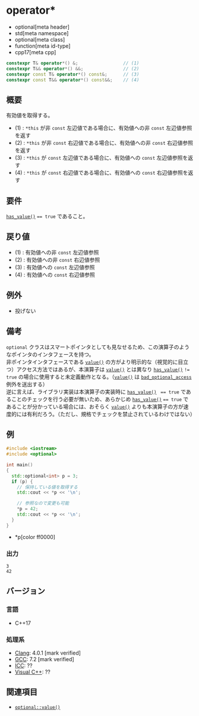 # operator*
* optional[meta header]
* std[meta namespace]
* optional[meta class]
* function[meta id-type]
* cpp17[meta cpp]

```cpp
constexpr T& operator*() &;                 // (1)
constexpr T&& operator*() &&;               // (2)
constexpr const T& operator*() const&;      // (3)
constexpr const T&& operator*() const&&;    // (4)
```

## 概要
有効値を取得する。

- (1) : `*this` が非 `const` 左辺値である場合に、有効値への非 `const` 左辺値参照を返す
- (2) : `*this` が非 `const` 右辺値である場合に、有効値への非 `const` 右辺値参照を返す
- (3) : `*this` が `const` 左辺値である場合に、有効値への `const` 左辺値参照を返す
- (4) : `*this` が `const` 右辺値である場合に、有効値への `const` 右辺値参照を返す


## 要件
[`has_value()`](has_value.md) `== true` であること。


## 戻り値
- (1) : 有効値への非 `const` 左辺値参照
- (2) : 有効値への非 `const` 右辺値参照
- (3) : 有効値への `const` 左辺値参照
- (4) : 有効値への `const` 右辺値参照


## 例外
- 投げない


## 備考
`optional` クラスはスマートポインタとしても見なせるため、この演算子のようなポインタのインタフェースを持つ。  
非ポインタインタフェースである [`value()`](value.md) の方がより明示的な（視覚的に目立つ）アクセス方法ではあるが、本演算子は [`value()`](value.md) とは異なり [`has_value()`](has_value.md) `!= true` の場合に使用すると未定義動作となる。（[`value()`](value.md) は [`bad_optional_access`](/reference/optional/bad_optional_access.md) 例外を送出する）  
逆に言えば、ライブラリ実装は本演算子の実装時に [`has_value()`](has_value.md) ` == true` であることのチェックを行う必要が無いため、あらかじめ [`has_value()`](has_value.md) `== true` であることが分かっている場合には、おそらく [`value()`](value.md) よりも本演算子の方が速度的には有利だろう。（ただし、規格でチェックを禁止されているわけではない）


## 例
```cpp example
#include <iostream>
#include <optional>

int main()
{
  std::optional<int> p = 3;
  if (p) {
    // 保持している値を取得する
    std::cout << *p << '\n';

    // 参照なので変更も可能
    *p = 42;
    std::cout << *p << '\n';
  }
}
```
* *p[color ff0000]

### 出力
```
3
42
```

## バージョン
### 言語
- C++17

### 処理系
- [Clang](/implementation.md#clang): 4.0.1 [mark verified]
- [GCC](/implementation.md#gcc): 7.2 [mark verified]
- [ICC](/implementation.md#icc): ??
- [Visual C++](/implementation.md#visual_cpp): ??


## 関連項目
- [`optional::value()`](value.md)
